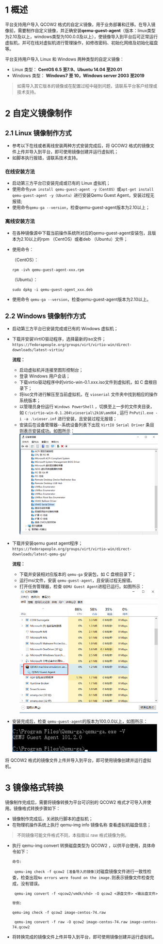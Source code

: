 # 1 概述
平台支持用户导入 QCOW2 格式的自定义镜像，用于业务部署和迁移。在导入镜像前，需要制作自定义镜像，并正确安装**qemu-guest-agent**（版本：linux类型为2.10及以上，windows类型为100.0.0及以上），使镜像导入到平台后可正常运行虚拟机，并可在线对虚拟机进行管理操作，如修改密码、初始化网络及初始化磁盘等。

平台支持用户导入 Linux 和 Windows 两种类型的自定义镜像：

* Linux 类型： **CentOS 6.5 至7.9、Ubuntu 14.04 至20.01**
* Windows 类型： **Windows7 至 10，Windows server 2003 至2019**

>如需导入其它版本的镜像或在配置过程中碰到问题，请联系平台客户经理或技术支持。

# 2 自定义镜像制作
## 2.1 Linux 镜像制作方式
* 参考以下在线或者离线安装两种方式安装完成后，将 QCOW2 格式的镜像文件上传并导入到平台，即可使用镜像创建并运行虚拟机；
* 如脚本执行报错，请联系技术支持。
### 在线安装方法
* 启动第三方平台已安装完成或已有的 Linux 虚拟机；
* 使用命令`yum install qemu-guest-agent -y（CentOS）`或`apt-get install qemu-guest-agent -y（Ubuntu）`进行安装Qemu Guest Agent，安装过程无报错;
* 使用命令`qemu-ga --version`，检查qemu-guest-agent版本为2.10以上；

### 离线安装方法

* 在各种镜像源中下载当前操作系统所对应的qemu-guest-agent安装包，且版本为2.10以上的rpm （CentOS）或者deb （Ubuntu）文件；
* 使用命令：

    （CentOS）：

    `rpm -ivh qemu-guest-agent-xxx.rpm`

    （Ubuntu）：

    `sudo dpkg -i qemu-guest-agent_xxx.deb`

* 使用命令 `qemu-ga --version`，检查qemu-guest-agent版本为2.10以上。


## 2.2 Windows 镜像制作方式
* 启动第三方平台已安装完成或已有的 Windows 虚拟机；
* 下载并安装VirtIO驱动程序，选择最新的iso文件；
`https://fedorapeople.org/groups/virt/virtio-win/direct-downloads/latest-virtio/`

    **流程：**

    * 启动虚拟机并连接至图形控制台；
    *  登录 Windows 用户会话；
    *  下载virtio驱动程序中的virtio-win-0.1.xxx.iso文件到虚拟机，如 C 盘根目录下；
    *  将iso文件进行解压至当前虚拟机，在 `vioserial` 文件夹中找到相应的操作系统版本；
    *  以管理员身份运行 `Windows PowerShell` ，切换至上一步的文件夹目录， 如
    `C:\virtio-win-0.1.204\vioserial\2k16\amd64` , 运行 `PnPutil.exe -i -a .\vioser.inf` 进行安装，且安装过程无报错；
    *  安装后在设备管理器--系统设备列表下出现 `VirtIO Serial Driver` 条目则表示安装成功。如图所示：
       ![virtio](../images/customimage/virtio.png)
    
*  下载并安装qemu guest agent程序；
    `https://fedorapeople.org/groups/virt/virtio-win/direct-downloads/latest-qemu-ga/`

     **流程：**
    * 下载并安装相对应版本的 `qemu-ga` 安装包，如 C 盘根目录下；
    * 运行msi文件，安装 `qemu-guest-agent`，且安装过程无报错。
    * 打开任务管理器，检查 `QEMU Guest Agent`进程已运行。如图所示：
    ![virtio](../images/customimage/qga.png)

* 安装完成后，检查 `qemu-guest-agent`的版本为100.0.0以上，如图所示：
 ![win-qga-version](../images/customimage/win-qga-version.png)
 
 将 QCOW2 格式的镜像文件上传并导入到平台，即可使用镜像创建并运行虚拟机。

# 3 镜像格式转换
镜像制作完成后，需要将镜像转换为平台可识别的 QCOW2 格式才可导入并使用。镜像格式转换步骤如下：
* 镜像制作完成后，关闭执行脚本的虚拟机；
* 在物理机操作系统上执行 qemu-img info 镜像名称 查看虚拟机磁盘信息；
>不同镜像可能文件格式不同，本指南以 raw 格式镜像为例。
* 执行 qemu-img convert 转换磁盘类型为 QCOW2 ，以供平台使用，具体命令如下：

    `命令:`
    
    ` qemu-img check -f qcow2 [准备导入的镜像]`对磁盘镜像文件进行一致性检查，检查出现`No errors were found on the image.`则表示镜像文件检查完成，没有错误。

    ` qemu-img convert -f <qcow2/vmdk/vhd> -O qcow2 <源盘文件> <输出盘文件>`

    `举例:`

    `qemu-img check -f qcow2 image-centos-74.raw`

     ` qemu-img convert -f raw -O qcow2 image-centos-74.raw image-centos-74.qcow2`

* 将转换完成的镜像文件上传并导入到平台，即可使用镜像创建并运行虚拟机。
